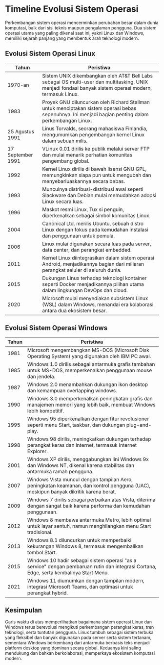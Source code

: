 # Timeline Evolusi Sistem Operasi
Perkembangan sistem operasi mencerminkan perubahan besar dalam dunia komputasi, baik dari sisi teknis maupun pengalaman pengguna. Dua sistem operasi utama yang paling dikenal saat ini, yakni Linux dan Windows, memiliki sejarah panjang yang membentuk arah teknologi modern.

## Evolusi Sistem Operasi Linux


| Tahun | Peristiwa |
|-------|----------|
| 1970-an | Sistem UNIX dikembangkan oleh AT&T Bell Labs sebagai OS multi-user dan multitasking. UNIX menjadi fondasi banyak sistem operasi modern, termasuk Linux. |
| 1983 | Proyek GNU diluncurkan oleh Richard Stallman untuk menciptakan sistem operasi bebas sepenuhnya. Ini menjadi bagian penting dalam perkembangan Linux. |
| 25 Agustus 1991 | Linus Torvalds, seorang mahasiswa Finlandia, mengumumkan pengembangan kernel Linux dalam sebuah milis. |
| 17 September 1991 | VLinux 0.01 dirilis ke publik melalui server FTP dan mulai menarik perhatian komunitas pengembang global. |
| 1992 | Kernel Linux dirilis di bawah lisensi GNU GPL, memungkinkan siapa pun untuk mengubah dan menyebarluaskannya secara bebas. |
| 1993 | Munculnya distribusi-distribusi awal seperti Slackware dan Debian mulai memudahkan adopsi Linux secara luas. |
| 1996 | Maskot resmi Linux, Tux si penguin, diperkenalkan sebagai simbol komunitas Linux. |
| 2004 | Canonical Ltd. merilis Ubuntu, sebuah distro Linux dengan fokus pada kemudahan instalasi dan penggunaan untuk pemula. |
| 2006 | Linux mulai digunakan secara luas pada server, data center, dan perangkat embedded. |
| 2011 | Kernel Linux diintegrasikan dalam sistem operasi Android, menjadikannya bagian dari miliaran perangkat seluler di seluruh dunia. |
| 2015 | Dukungan Linux terhadap teknologi kontainer seperti Docker menjadikannya pilihan utama dalam lingkungan DevOps dan cloud. |
| 2020 | Microsoft mulai menyediakan subsistem Linux (WSL) dalam Windows, menandai era kolaborasi antara dua ekosistem besar. |

## Evolusi Sistem Operasi Windows


| Tahun | Peristiwa |
|-------|----------|
| 1981 | Microsoft mengembangkan MS-DOS (Microsoft Disk Operating System) yang digunakan oleh IBM PC awal. |
| 1985 | Windows 1.0 dirilis sebagai antarmuka grafis tambahan untuk MS-DOS, memperkenalkan penggunaan mouse dan jendela. |
| 1987 | Windows 2.0 menambahkan dukungan ikon desktop dan kemampuan overlapping windows. |
| 1990 | Windows 3.0 memperkenalkan peningkatan grafis dan manajemen memori yang lebih baik, membuat Windows lebih kompetitif. |
| 1995 | Windows 95 diperkenalkan dengan fitur revolusioner seperti menu Start, taskbar, dan dukungan plug-and-play. |
| 1998 | Windows 98 dirilis, meningkatkan dukungan terhadap perangkat keras dan internet, termasuk Internet Explorer. |
| 2001 | Windows XP dirilis, menggabungkan lini Windows 9x dan Windows NT, dikenal karena stabilitas dan antarmuka ramah pengguna. |
| 2007 | Windows Vista muncul dengan tampilan Aero, peningkatan keamanan, dan kontrol pengguna (UAC), meskipun banyak dikritik karena berat. |
| 2009 | Windows 7 dirilis sebagai perbaikan atas Vista, diterima dengan sangat baik karena performa dan kemudahan penggunaan. |
| 2012 | Windows 8 membawa antarmuka Metro, lebih optimal untuk layar sentuh, namun menghilangkan menu Start tradisional. |
| 2013 | Windows 8.1 diluncurkan untuk memperbaiki kekurangan Windows 8, termasuk mengembalikan tombol Start. |
| 2015 | Windows 10 hadir sebagai sistem operasi "as a service" dengan pembaruan rutin dan integrasi Cortana, Edge, serta kembalinya Start Menu. |
| 2021 | Windows 11 diumumkan dengan tampilan modern, integrasi Microsoft Teams, dan optimasi untuk perangkat hybrid. |

## Kesimpulan
Garis waktu di atas memperlihatkan bagaimana sistem operasi Linux dan Windows terus berevolusi mengikuti perkembangan perangkat keras, tren teknologi, serta tuntutan pengguna. Linux tumbuh sebagai sistem terbuka yang fleksibel dan banyak digunakan pada server serta sistem tertanam, sementara Windows berkembang dari antarmuka berbasis teks menjadi platform desktop yang dominan secara global. Keduanya kini saling mendukung dan bahkan berkolaborasi, memperkaya ekosistem komputasi modern.
